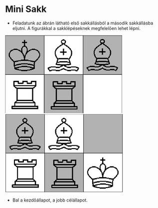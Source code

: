 Mini Sakk
======================
* Feladatunk az  ábrán látható első sakkállásból a második sakkállásba eljutni. 
 A figurákkal a sakklépéseknek megfelelően lehet lépni.

![](kezdo_allapot.png)
![](cel_allapot.png)



* Bal a kezdőállapot, a jobb célállapot.
